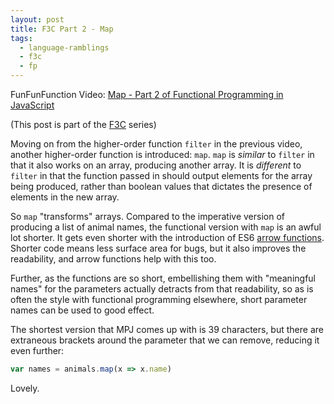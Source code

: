 ```yaml
---
layout: post
title: F3C Part 2 - Map
tags:
  - language-ramblings
  - f3c
  - fp
---
```

FunFunFunction Video: [Map - Part 2 of Functional Programming in JavaScript](https://www.youtube.com/watch?v=bCqtb-Z5YGQ&list=PL0zVEGEvSaeEd9hlmCXrk5yUyqUag-n84&index=2)

(This post is part of the [F3C](/blog/posts/2016/10/02/f3c-a-funfunfunction-companion-series/) series)

Moving on from the higher-order function `filter` in the previous video, another higher-order function is introduced: `map`. `map` is *similar* to `filter` in that it also works on an array, producing another array. It is *different* to `filter` in that the function passed in should output elements for the array being produced, rather than boolean values that dictates the presence of elements in the new array.

So `map` "transforms" arrays. Compared to the imperative version of producing a list of animal names, the functional version with `map` is an awful lot shorter. It gets even shorter with the introduction of ES6 [arrow functions](https://hacks.mozilla.org/2015/06/es6-in-depth-arrow-functions/). Shorter code means less surface area for bugs, but it also improves the readability, and arrow functions help with this too. 

Further, as the functions are so short, embellishing them with "meaningful names" for the parameters actually detracts from that readability, so as is often the style with functional programming elsewhere, short parameter names can be used to good effect.

The shortest version that MPJ comes up with is 39 characters, but there are extraneous brackets around the parameter that we can remove, reducing it even further:

```javascript
var names = animals.map(x => x.name)
```

Lovely.
